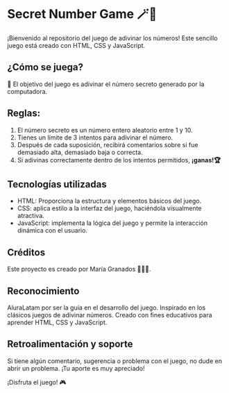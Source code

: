 # Secret Number Game 🪄🎲
¡Bienvenido al repositorio del juego de adivinar los números! Este sencillo juego está creado con HTML, CSS y JavaScript.

## ¿Cómo se juega?
🎯 El objetivo del juego es adivinar el número secreto generado por la computadora.

## Reglas:
1. El número secreto es un número entero aleatorio entre 1 y 10.
2. Tienes un límite de 3 intentos para adivinar el número.
3. Después de cada suposición, recibirá comentarios sobre si fue demasiado alta, demasiado baja o correcta.
4. Si adivinas correctamente dentro de los intentos permitidos, **¡ganas!🏆**

## Tecnologías utilizadas
+ HTML: Proporciona la estructura y elementos básicos del juego.
+ CSS: aplica estilo a la interfaz del juego, haciéndola visualmente atractiva.
+ JavaScript: implementa la lógica del juego y permite la interacción dinámica con el usuario.

## Créditos
Este proyecto es creado por María Granados 👩🏻‍💻.

## Reconocimiento
AluraLatam por ser la guía en el desarrollo del juego.
Inspirado en los clásicos juegos de adivinar números.
Creado con fines educativos para aprender HTML, CSS y JavaScript.

## Retroalimentación y soporte
Si tiene algún comentario, sugerencia o problema con el juego, no dude en abrir un problema. ¡Tu aporte es muy apreciado!

¡Disfruta el juego! 🎮
